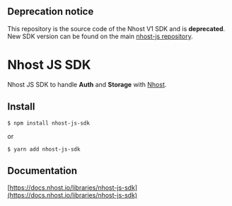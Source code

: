 ## Deprecation notice

This repository is the source code of the Nhost V1 SDK and is **deprecated**. New SDK version can be found on the main [nhost-js repository](https://github.com/nhost/nhost-js).

# Nhost JS SDK

Nhost JS SDK to handle **Auth** and **Storage** with [Nhost](https://nhost.io).

## Install

`$ npm install nhost-js-sdk`

or

`$ yarn add nhost-js-sdk`

## Documentation

[https://docs.nhost.io/libraries/nhost-js-sdk](https://docs.nhost.io/libraries/nhost-js-sdk)
